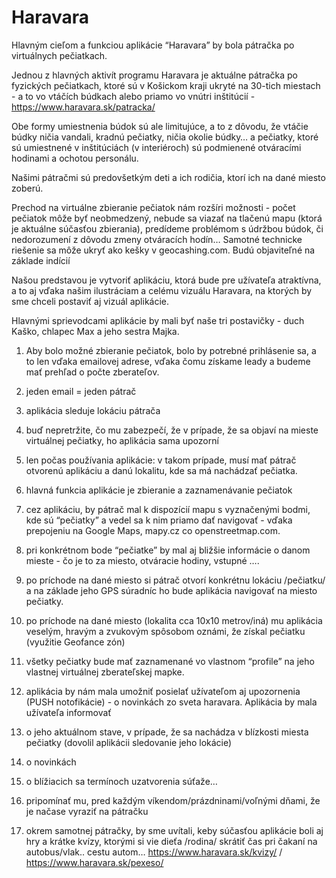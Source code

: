 # Haravara

Hlavným cieľom a funkciou aplikácie “Haravara” by bola pátračka po virtuálnych pečiatkach. 
 
Jednou z hlavných aktivít programu Haravara je aktuálne pátračka po fyzických pečiatkach, ktoré sú v Košickom kraji ukryté na 30-tich miestach - a to vo vtáčích búdkach alebo priamo vo vnútri inštitúcií - https://www.haravara.sk/patracka/ 
 
Obe formy umiestnenia búdok sú ale limitujúce, a to z dôvodu, že vtáčie búdky ničia vandali, kradnú pečiatky, ničia okolie búdky…    a pečiatky, ktoré sú umiestnené v inštitúciách (v interiéroch) sú podmienené otváracími hodinami a ochotou personálu. 
 
Našimi pátračmi sú predovšetkým deti a ich rodičia, ktorí ich na dané miesto zoberú. 
 
Prechod na virtuálne zbieranie pečiatok nám rozšíri možnosti - počet pečiatok môže byť neobmedzený, nebude sa viazať na tlačenú mapu (ktorá je aktuálne súčasťou zbierania), predídeme problémom s údržbou búdok, či nedorozumení z dôvodu zmeny otváracích hodín… Samotné technicke riešenie sa môže ukryť ako kešky v geocashing.com. Budú objaviteľné na základe indícií
 
Našou predstavou je vytvoriť aplikáciu, ktorá bude pre užívateľa atraktívna, a to aj vďaka našim ilustráciam a celému vizuálu Haravara, na ktorých by sme chceli postaviť aj vizuál aplikácie. 
 
Hlavnými sprievodcami aplikácie by mali byť naše tri postavičky - duch Kaško, chlapec Max a jeho sestra Majka. 
 
1.	Aby bolo možné zbieranie pečiatok, bolo by potrebné prihlásenie sa, a to len vďaka emailovej adrese, vďaka čomu získame leady a budeme mať prehľad o počte zberateľov. 
2.	jeden email = jeden pátrač 
3.	aplikácia sleduje lokáciu pátrača 
1.	buď nepretržite, čo mu zabezpečí, že v prípade, že sa objaví na mieste virtuálnej pečiatky, ho aplikácia sama upozorní
2.	len počas používania aplikácie: v takom prípade, musí mať pátrač otvorenú aplikáciu a danú lokalitu, kde sa má nachádzať pečiatka. 
4.	hlavná funkcia aplikácie je zbieranie a zaznamenávanie pečiatok 
5.	cez aplikáciu, by pátrač mal k dispozícií mapu s vyznačenými bodmi, kde sú “pečiatky” a vedel sa k nim priamo dať navigovať - vďaka prepojeniu na Google Maps, mapy.cz co openstreetmap.com.
6.	pri konkrétnom bode “pečiatke” by mal aj bližšie informácie o danom mieste - čo je to za miesto, otváracie hodiny, vstupné …. 
7.	po príchode na dané miesto si pátrač otvorí konkrétnu lokáciu /pečiatku/ a na základe jeho GPS súradníc ho bude aplikácia navigovať na miesto pečiatky. 
8.	po príchode na dané miesto (lokalita cca 10x10 metrov/iná) mu aplikácia veselým, hravým a zvukovým spôsobom oznámi, že získal pečiatku  (využitie Geofance zón)
9.	všetky pečiatky bude mať zaznamenané vo vlastnom “profile” na jeho vlastnej virtuálnej zberateľskej mapke. 
10.	aplikácia by nám mala umožniť posielať užívateľom aj upozornenia (PUSH notofikácie) - o novinkách zo sveta haravara. Aplikácia by mala užívateľa informovať 
1.	o jeho aktuálnom stave, v prípade, že sa nachádza v blízkosti miesta pečiatky (dovolil aplikácii sledovanie jeho lokácie) 
2.	o novinkách
3.	o blížiacich sa termínoch uzatvorenia súťaže…   
4.	pripomínať mu, pred každým víkendom/prázdninami/voľnými dňami, že je načase vyraziť na pátračku 
 
1.	okrem samotnej pátračky, by sme uvítali, keby súčasťou aplikácie boli aj hry a krátke kvízy, ktorými si vie dieťa /rodina/ skrátiť čas pri čakaní na autobus/vlak.. cestu autom… https://www.haravara.sk/kvizy/ / https://www.haravara.sk/pexeso/ 
